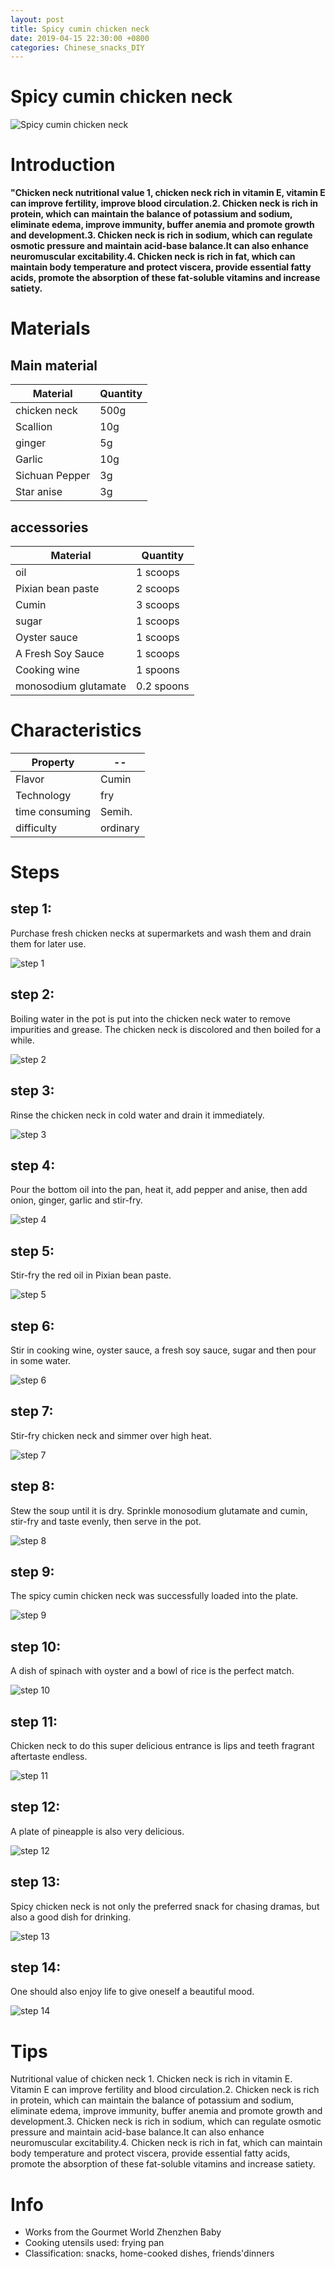 ```yaml
---
layout: post
title: Spicy cumin chicken neck
date: 2019-04-15 22:30:00 +0800
categories: Chinese_snacks_DIY
---
```


# Spicy cumin chicken neck

![Spicy cumin chicken neck]({{site.baseurl}}/img/447632/447632.jpg)

# Introduction

**"Chicken neck nutritional value 1, chicken neck rich in vitamin E, vitamin E can improve fertility, improve blood circulation.2. Chicken neck is rich in protein, which can maintain the balance of potassium and sodium, eliminate edema, improve immunity, buffer anemia and promote growth and development.3. Chicken neck is rich in sodium, which can regulate osmotic pressure and maintain acid-base balance.It can also enhance neuromuscular excitability.4. Chicken neck is rich in fat, which can maintain body temperature and protect viscera, provide essential fatty acids, promote the absorption of these fat-soluble vitamins and increase satiety.**

# Materials


## Main material

Material|Quantity
--|--
chicken neck|500g
Scallion|10g
ginger|5g
Garlic|10g
Sichuan Pepper|3g
Star anise|3g

## accessories

Material|Quantity
--|--
oil|1 scoops
Pixian bean paste|2 scoops
Cumin|3 scoops
sugar|1 scoops
Oyster sauce|1 scoops
A Fresh Soy Sauce|1 scoops
Cooking wine|1 spoons
monosodium glutamate|0.2 spoons

# Characteristics

Property|--
--|--
Flavor|Cumin
Technology|fry
time consuming|Semih.
difficulty|ordinary

# Steps

## step 1:

Purchase fresh chicken necks at supermarkets and wash them and drain them for later use.

![step 1]({{site.baseurl}}/img/447632/1.jpg)

## step 2:

Boiling water in the pot is put into the chicken neck water to remove impurities and grease. The chicken neck is discolored and then boiled for a while.

![step 2]({{site.baseurl}}/img/447632/2.jpg)

## step 3:

Rinse the chicken neck in cold water and drain it immediately.

![step 3]({{site.baseurl}}/img/447632/3.jpg)

## step 4:

Pour the bottom oil into the pan, heat it, add pepper and anise, then add onion, ginger, garlic and stir-fry.

![step 4]({{site.baseurl}}/img/447632/4.jpg)

## step 5:

Stir-fry the red oil in Pixian bean paste.

![step 5]({{site.baseurl}}/img/447632/5.jpg)

## step 6:

Stir in cooking wine, oyster sauce, a fresh soy sauce, sugar and then pour in some water.

![step 6]({{site.baseurl}}/img/447632/6.jpg)

## step 7:

Stir-fry chicken neck and simmer over high heat.

![step 7]({{site.baseurl}}/img/447632/7.jpg)

## step 8:

Stew the soup until it is dry. Sprinkle monosodium glutamate and cumin, stir-fry and taste evenly, then serve in the pot.

![step 8]({{site.baseurl}}/img/447632/8.jpg)

## step 9:

The spicy cumin chicken neck was successfully loaded into the plate.

![step 9]({{site.baseurl}}/img/447632/9.jpg)

## step 10:

A dish of spinach with oyster and a bowl of rice is the perfect match.

![step 10]({{site.baseurl}}/img/447632/10.jpg)

## step 11:

Chicken neck to do this super delicious entrance is lips and teeth fragrant aftertaste endless.

![step 11]({{site.baseurl}}/img/447632/11.jpg)

## step 12:

A plate of pineapple is also very delicious.

![step 12]({{site.baseurl}}/img/447632/12.jpg)

## step 13:

Spicy chicken neck is not only the preferred snack for chasing dramas, but also a good dish for drinking.

![step 13]({{site.baseurl}}/img/447632/13.jpg)

## step 14:

One should also enjoy life to give oneself a beautiful mood.

![step 14]({{site.baseurl}}/img/447632/14.jpg)

# Tips

Nutritional value of chicken neck 1. Chicken neck is rich in vitamin E. Vitamin E can improve fertility and blood circulation.2. Chicken neck is rich in protein, which can maintain the balance of potassium and sodium, eliminate edema, improve immunity, buffer anemia and promote growth and development.3. Chicken neck is rich in sodium, which can regulate osmotic pressure and maintain acid-base balance.It can also enhance neuromuscular excitability.4. Chicken neck is rich in fat, which can maintain body temperature and protect viscera, provide essential fatty acids, promote the absorption of these fat-soluble vitamins and increase satiety.

# Info

- Works from the Gourmet World Zhenzhen Baby
- Cooking utensils used: frying pan
- Classification: snacks, home-cooked dishes, friends'dinners